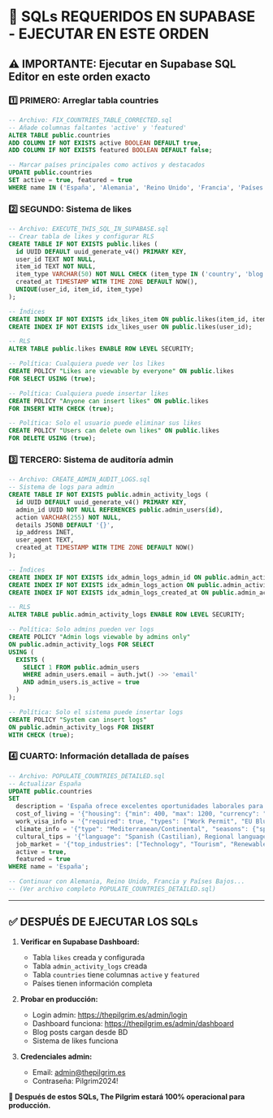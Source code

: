 # 🔧 SQLs REQUERIDOS EN SUPABASE - EJECUTAR EN ESTE ORDEN

## ⚠️ IMPORTANTE: Ejecutar en Supabase SQL Editor en este orden exacto

### 1️⃣ PRIMERO: Arreglar tabla countries
```sql
-- Archivo: FIX_COUNTRIES_TABLE_CORRECTED.sql
-- Añade columnas faltantes 'active' y 'featured'
ALTER TABLE public.countries 
ADD COLUMN IF NOT EXISTS active BOOLEAN DEFAULT true,
ADD COLUMN IF NOT EXISTS featured BOOLEAN DEFAULT false;

-- Marcar países principales como activos y destacados
UPDATE public.countries 
SET active = true, featured = true 
WHERE name IN ('España', 'Alemania', 'Reino Unido', 'Francia', 'Países Bajos');
```

### 2️⃣ SEGUNDO: Sistema de likes
```sql
-- Archivo: EXECUTE_THIS_SQL_IN_SUPABASE.sql
-- Crear tabla de likes y configurar RLS
CREATE TABLE IF NOT EXISTS public.likes (
  id UUID DEFAULT uuid_generate_v4() PRIMARY KEY,
  user_id TEXT NOT NULL,
  item_id TEXT NOT NULL,
  item_type VARCHAR(50) NOT NULL CHECK (item_type IN ('country', 'blog', 'service')),
  created_at TIMESTAMP WITH TIME ZONE DEFAULT NOW(),
  UNIQUE(user_id, item_id, item_type)
);

-- Índices
CREATE INDEX IF NOT EXISTS idx_likes_item ON public.likes(item_id, item_type);
CREATE INDEX IF NOT EXISTS idx_likes_user ON public.likes(user_id);

-- RLS
ALTER TABLE public.likes ENABLE ROW LEVEL SECURITY;

-- Política: Cualquiera puede ver los likes
CREATE POLICY "Likes are viewable by everyone" ON public.likes
FOR SELECT USING (true);

-- Política: Cualquiera puede insertar likes
CREATE POLICY "Anyone can insert likes" ON public.likes
FOR INSERT WITH CHECK (true);

-- Política: Solo el usuario puede eliminar sus likes
CREATE POLICY "Users can delete own likes" ON public.likes
FOR DELETE USING (true);
```

### 3️⃣ TERCERO: Sistema de auditoría admin
```sql
-- Archivo: CREATE_ADMIN_AUDIT_LOGS.sql
-- Sistema de logs para admin
CREATE TABLE IF NOT EXISTS public.admin_activity_logs (
  id UUID DEFAULT uuid_generate_v4() PRIMARY KEY,
  admin_id UUID NOT NULL REFERENCES public.admin_users(id),
  action VARCHAR(255) NOT NULL,
  details JSONB DEFAULT '{}',
  ip_address INET,
  user_agent TEXT,
  created_at TIMESTAMP WITH TIME ZONE DEFAULT NOW()
);

-- Índices
CREATE INDEX IF NOT EXISTS idx_admin_logs_admin_id ON public.admin_activity_logs(admin_id);
CREATE INDEX IF NOT EXISTS idx_admin_logs_action ON public.admin_activity_logs(action);
CREATE INDEX IF NOT EXISTS idx_admin_logs_created_at ON public.admin_activity_logs(created_at DESC);

-- RLS
ALTER TABLE public.admin_activity_logs ENABLE ROW LEVEL SECURITY;

-- Política: Solo admins pueden ver logs
CREATE POLICY "Admin logs viewable by admins only" 
ON public.admin_activity_logs FOR SELECT 
USING (
  EXISTS (
    SELECT 1 FROM public.admin_users 
    WHERE admin_users.email = auth.jwt() ->> 'email' 
    AND admin_users.is_active = true
  )
);

-- Política: Solo el sistema puede insertar logs
CREATE POLICY "System can insert logs" 
ON public.admin_activity_logs FOR INSERT 
WITH CHECK (true);
```

### 4️⃣ CUARTO: Información detallada de países
```sql
-- Archivo: POPULATE_COUNTRIES_DETAILED.sql
-- Actualizar España
UPDATE public.countries 
SET 
  description = 'España ofrece excelentes oportunidades laborales para hispanohablantes, especialmente en tecnología, turismo y servicios. Con un sistema de salud público robusto y alta calidad de vida.',
  cost_of_living = '{"housing": {"min": 400, "max": 1200, "currency": "EUR", "description": "Alquiler mensual apartamento 1-2 habitaciones"}, "food": {"min": 200, "max": 400, "currency": "EUR", "description": "Gastos mensuales en alimentación"}, "transport": {"min": 40, "max": 80, "currency": "EUR", "description": "Transporte público mensual"}, "utilities": {"min": 60, "max": 120, "currency": "EUR", "description": "Electricidad, agua, gas"}, "total_monthly": {"min": 700, "max": 1800, "currency": "EUR"}}',
  work_visa_info = '{"required": true, "types": ["Work Permit", "EU Blue Card", "Self-employed Visa"], "processing_time": "2-4 months", "requirements": ["Job offer", "University degree", "Clean criminal record"], "cost": "60-200 EUR", "renewal": "Annually, can lead to permanent residence"}',
  climate_info = '{"type": "Mediterranean/Continental", "seasons": {"spring": {"temp": "15-22°C", "description": "Mild and pleasant"}, "summer": {"temp": "25-35°C", "description": "Hot and dry"}, "autumn": {"temp": "12-20°C", "description": "Cool and rainy"}, "winter": {"temp": "5-15°C", "description": "Mild winters, snow in mountains"}}, "best_months": ["April", "May", "September", "October"]}',
  cultural_tips = '{"language": "Spanish (Castilian), Regional languages (Catalan, Basque, Galician)", "work_culture": "Relationship-based, long lunch breaks, dinner late (9-10 PM)", "social_customs": ["Siesta tradition", "Family-centered culture", "Formal business dress"], "holidays": ["Semana Santa", "Día de la Hispanidad", "Navidad"], "tips": ["Learn regional customs", "Networking is crucial", "Punctuality is important in business"]}',
  job_market = '{"top_industries": ["Technology", "Tourism", "Renewable Energy", "Healthcare", "Finance"], "in_demand_skills": ["Software Development", "Digital Marketing", "Engineering", "Healthcare", "Language Teaching"], "avg_salary": {"min": 22000, "max": 45000, "currency": "EUR", "period": "annual"}, "unemployment_rate": "12.8%", "job_search_tips": ["Use LinkedIn actively", "Learn Spanish", "Consider regional differences", "Network at professional events"]}',
  active = true,
  featured = true
WHERE name = 'España';

-- Continuar con Alemania, Reino Unido, Francia y Países Bajos...
-- (Ver archivo completo POPULATE_COUNTRIES_DETAILED.sql)
```

---

## ✅ DESPUÉS DE EJECUTAR LOS SQLs

1. **Verificar en Supabase Dashboard:**
   - Tabla `likes` creada y configurada
   - Tabla `admin_activity_logs` creada
   - Tabla `countries` tiene columnas `active` y `featured`
   - Países tienen información completa

2. **Probar en producción:**
   - Login admin: https://thepilgrim.es/admin/login
   - Dashboard funciona: https://thepilgrim.es/admin/dashboard
   - Blog posts cargan desde BD
   - Sistema de likes funciona

3. **Credenciales admin:**
   - Email: admin@thepilgrim.es
   - Contraseña: Pilgrim2024!

**🎉 Después de estos SQLs, The Pilgrim estará 100% operacional para producción.**